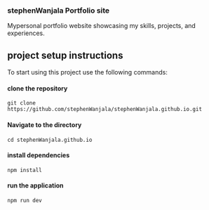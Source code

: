 ###  stephenWanjala  Portfolio site

Mypersonal portfolio website showcasing my skills, projects, and experiences.


## project setup instructions
To start using this project use the following commands:
#### clone the repository
    git clone https://github.com/stephenWanjala/stephenWanjala.github.io.git 
#### Navigate to the directory
    cd stephenWanjala.github.io
#### install dependencies
    npm install
#### run the application
    npm run dev


